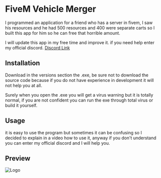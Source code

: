 
# FiveM Vehicle Merger

I programmed an application for a friend who has a server in fivem, I saw his resources and he had 500 resources and 400 were separate carts so I built this app for him so he can free that horrible amount.

I will update this app in my free time and improve it. if you need help enter my official discord. [Discord Link](https://rb.gy/673fz0)


## Installation

Download in the versions section the .exe, be sure not to download the source code because if you do not have experience in development it will not help you at all.

Surely when you open the .exe you will get a virus warning but it is totally normal, if you are not confident you can run the exe through total virus or build it yourself.
    
## Usage

it is easy to use the program but sometimes it can be confusing so I decided to explain in a video how to use it, anyway if you don't understand you can enter my official discord and I will help you.
## Preview



![Logo](https://cdn.discordapp.com/attachments/1169794060421189662/1278598980229664768/image.png?ex=66d16398&is=66d01218&hm=5637993bf05a6d059476950879731f9561b5666593a878d9f3c33e48e809dac4&)

